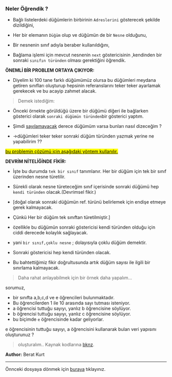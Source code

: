 ### Neler Öğrendik ?
 
 * Bağlı listelerdeki düğümlerin birbirinin `Adreslerini` gösterecek şekilde dizildiğini,
 
 * Her bir elemanın `Düğüm` olup ve düğümün de bir `Nesne` olduğunu,

 * Bir nesnenin sınıf adıyla beraber kullanıldığını,

 * Bağlama işlemi için mevcut nesnenin `next` göstericisinin ,kendinden bir sonraki `sınıfın türünden` olması gerektiğini öğrendik.
  
 **ÖNEMLİ BİR PROBLEM ORTAYA ÇIKIYOR:**
  
 * Diyelim ki 100 tane farklı düğümümüz olursa  bu düğümleri meydana getiren sınıfları  oluşturup hepsinin referanslarını teker teker ayarlamak gerekecek ve bu acayip zahmet alacak.

>Demek istediğim:

* Önceki örnekte görüldüğü üzere bir düğümü diğeri ile bağlarken gösterici olarak `sonraki düğümün türünden`bir gösterici yaptım.

* Şimdi <u>sayılamayacak</u> derece düğümüm varsa bunları nasıl dizeceğim ?

* ->düğümleri teker teker sonraki düğüm türünden yazmak yerine ne yapabilirim ??

<mark><u>bu problemin çözümü için aşağıdaki yöntem kullanılır.</u></mark>

**DEVRİM NİTELİĞİNDE FİKİR:**
 
* İşte bu durumda `tek bir sınıf` tanımlanır. Her bir düğüm için tek bir sınıf üzerinden nesne türetilir. 
 
* Sürekli olarak nesne türeteceğim sınıf içerisinde 
sonraki düğümü hep `kendi türünden` olacak.(Devrimsel fikir.)

* [doğal olarak sonraki düğümün ref. türünü belirlemek için endişe etmeye gerek kalmayacak.

* Çünkü Her bir düğüm tek sınıftan türetilmiştir.]
 
* özellikle bu düğümün sonraki göstericisi kendi türünden olduğu için ciddi derecede kolaylık sağlayacak.

* yani `bir sınıf,çoklu nesne` ; dolayısıyla çoklu düğüm demektir.
 
* Sonraki göstericisi hep kendi türünden olacak. 
 
* Bu bahtettiğimiz fikir doğrultusunda artık düğüm sayısı ile ilgili bir sınırlama kalmayacak.
 
> Daha rahat anlayabilmek için bir örnek daha yapalım...
  
sorumuz, 

* bir sınıfta a,b,c,d ve e öğrencileri bulunmaktadır.
* Bu öğrencilerden 1 ile 10 arasında sayı tutması isteniyor.
* a öğrencisi tuttuğu sayıyı, yanlız b öğrencisine söylüyor.
* b öğrencisi tuttuğu sayıyı, yanlız c öğrencisine söylüyor.
* bu biçimde `e` öğrencisinde kadar geliyorlar.

e öğrencisinin tuttuğu sayıyı, a öğrencisini kullanarak bulan veri yapısını oluşturunuz ?

>oluşturalım.. Kaynak kodlarına [bknz](../Örnek_2.java).

**Author:** Berat Kurt

---

Önnceki dosyaya dönmek için [buraya](../Listeler.md) tıklayınız.